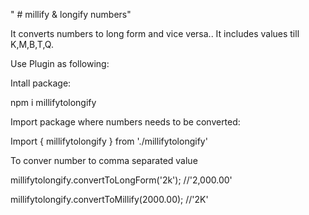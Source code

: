 " # millify & longify numbers" 

It converts numbers to long form and vice versa.. It includes values till K,M,B,T,Q.

Use Plugin as following:

Intall package:

npm i millifytolongify

Import package where numbers needs to be converted:

Import { millifytolongify } from './millifytolongify'

To conver number to comma separated value

millifytolongify.convertToLongForm('2k');
//'2,000.00'

millifytolongify.convertToMillify(2000.00);
//'2K'
